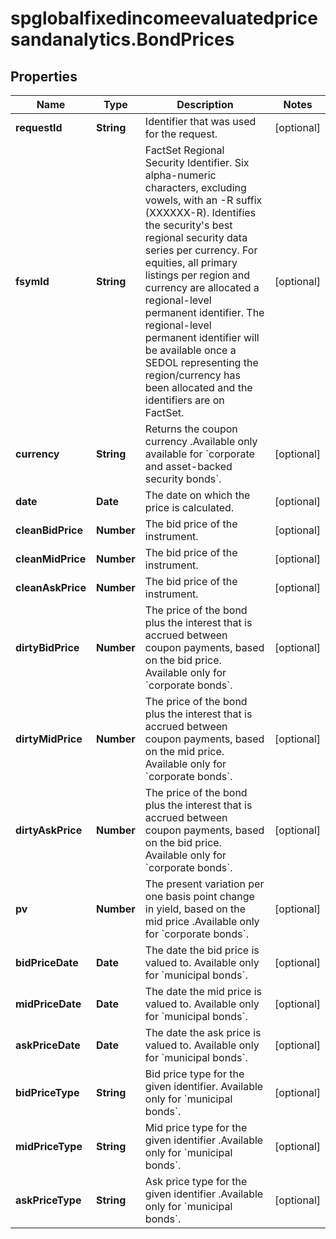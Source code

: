 # spglobalfixedincomeevaluatedpricesandanalytics.BondPrices

## Properties

Name | Type | Description | Notes
------------ | ------------- | ------------- | -------------
**requestId** | **String** | Identifier that was used for the request. | [optional] 
**fsymId** | **String** | FactSet Regional Security Identifier. Six alpha-numeric characters, excluding vowels, with an -R suffix (XXXXXX-R). Identifies the security&#39;s best regional security data series per currency. For equities, all primary listings per region and currency are allocated a regional-level permanent identifier. The regional-level permanent identifier will be available once a SEDOL representing the region/currency has been allocated and the identifiers are on FactSet. | [optional] 
**currency** | **String** | Returns the coupon currency .Available only  available for &#x60;corporate and asset-backed security bonds&#x60;. | [optional] 
**date** | **Date** | The date on which the price is calculated. | [optional] 
**cleanBidPrice** | **Number** | The bid price of the instrument. | [optional] 
**cleanMidPrice** | **Number** | The bid price of the instrument. | [optional] 
**cleanAskPrice** | **Number** | The bid price of the instrument. | [optional] 
**dirtyBidPrice** | **Number** | The price of the bond plus the interest that is accrued between coupon payments, based on the bid price. Available only  for &#x60;corporate bonds&#x60;. | [optional] 
**dirtyMidPrice** | **Number** | The price of the bond plus the interest that is accrued between coupon payments, based on the mid price. Available only  for &#x60;corporate bonds&#x60;. | [optional] 
**dirtyAskPrice** | **Number** | The price of the bond plus the interest that is accrued between coupon payments, based on the bid price. Available only  for &#x60;corporate bonds&#x60;. | [optional] 
**pv** | **Number** | The present variation per one basis point change in yield, based on the mid price .Available only  for &#x60;corporate bonds&#x60;. | [optional] 
**bidPriceDate** | **Date** | The date the bid price is valued to. Available only  for &#x60;municipal bonds&#x60;. | [optional] 
**midPriceDate** | **Date** | The date the mid price is valued to. Available only  for &#x60;municipal bonds&#x60;. | [optional] 
**askPriceDate** | **Date** | The date the ask price is valued to. Available only  for &#x60;municipal bonds&#x60;. | [optional] 
**bidPriceType** | **String** | Bid price type for the given identifier. Available only  for &#x60;municipal bonds&#x60;. | [optional] 
**midPriceType** | **String** | Mid price type for the given identifier .Available only  for &#x60;municipal bonds&#x60;. | [optional] 
**askPriceType** | **String** | Ask price type for the given identifier .Available only  for &#x60;municipal bonds&#x60;. | [optional] 


